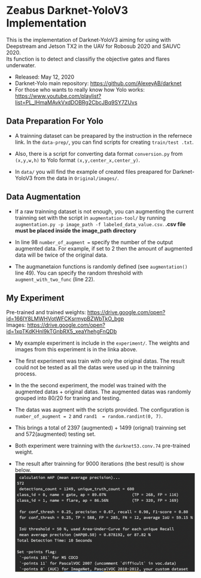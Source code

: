 # Zeabus Darknet-YoloV3 Implementation

This is the implementation of Darknet-YoloV3 aiming for using with Deepstream and Jetson TX2 in the UAV for Robosub 2020 and SAUVC 2020.  
Its function is to detect and classifiy the objective gates and flares underwater.

- Released: May 12, 2020  
- Darknet-Yolo main repository: https://github.com/AlexeyAB/darknet  
- For those who wants to really know how Yolo works: https://www.youtube.com/playlist?list=PL_IHmaMAvkVxdDOBRg2CbcJBq9SY7ZUvs  

## Data Preparation For Yolo
- A trainning dataset can be preapared by the instruction in the refernece link. In the `data-prep/`, you can find scripts for creating `train/test .txt`. 

- Also, there is a script for converting data format `conversion.py` from `(x,y,w,h)` to Yolo format `(x,y,center_x,center_y)`.

- In `data/` you will find the example of created files preapared for Darknet-YoloV3 from the data in `Original/images/`.

## Data Augmentation
- If a raw trainning dataset is not enough, you can augmenting the current trainning set with the script in `augmentation-tool/` by running `augmentation.py -p image_path -f labeled_data_value.csv`. **.csv file must be placed inside the image_path directory**

- In line 98 `number_of_augment =` specify the number of the output augmented data. For example, if set to 2 then the amount of augmented data will be twice of the original data.  

- The augmanetaion functions is randomly defined (see `augmentation()` line 49). You can specify the random threshold with `augment_with_two_func` (line 22).

## My Experiment
Pre-trained and trained weights: https://drive.google.com/open?id=166IY8LMWHVotWFCKsrmypBZWbTkO_bgp  
Images: https://drive.google.com/open?id=1xpTKdKHnl9kTGnbRX5_xeaYhehgFnQDb  

- My example experiment is include in the `experiment/`. The weights and images from this experiment is in the linka above. 

- The first experiment was train with only the original datas. The result could not be tested as all the datas were used up in the trainning process. 

- In the the second experiment, the model was trained with the augmented datas + original datas. The augmented datas was randomly grouped into 80/20 for traning and testing.  
- The datas was augment with the scripts provided. The configuration is `number_of_augment = 2` and `rand1  = random.randint(0, 7)`.  
- This brings a total of 2397 (augmented) + 1499 (orignal) trainning set and 572(augmented) testing set.  
- Both experiment were trainning with the `darknet53.conv.74` pre-trained weight.

- The result after trainning for 9000 iterations (the best result) is show below.
![](images/result.png)
